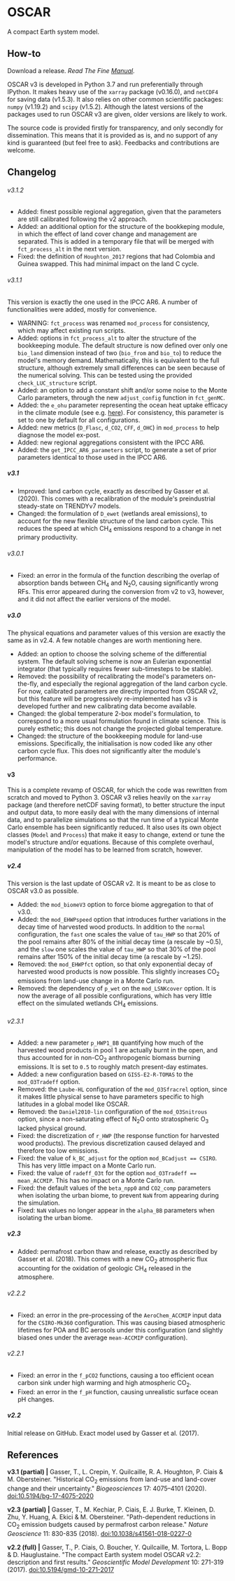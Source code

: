 # OSCAR
A compact Earth system model.


## How-to

Download a release. *Read The Fine [Manual](./MANUAL.md).*

OSCAR v3 is developed in Python 3.7 and run preferentially through IPython. It makes heavy use of the `xarray` package (v0.16.0), and `netCDF4` for saving data (v1.5.3). It also relies on other common scientific packages: `numpy` (v1.19.2) and `scipy` (v1.5.2). Although the latest versions of the packages used to run OSCAR v3 are given, older versions are likely to work.

The source code is provided firstly for transparency, and only secondly for dissemination. This means that it is provided as is, and no support of any kind is guaranteed (but feel free to ask). Feedbacks and contributions are welcome.


## Changelog

###### v3.1.2
* Added: finest possible regional aggregation, given that the parameters are still calibrated following the v2 approach.
* Added: an additional option for the structure of the bookkeping module, in which the effect of land cover change and management are separated. This is added in a temporary file that will be merged with `fct_process_alt` in the next version.
* Fixed: the definition of `Houghton_2017` regions that had Colombia and Guinea swapped. This had minimal impact on the land C cycle.

###### v3.1.1
This version is exactly the one used in the IPCC AR6. A number of functionalities were added, mostly for convenience.
* WARNING: `fct_process` was renamed `mod_process` for consistency, which may affect existing run scripts.
* Added: options in `fct_process_alt` to alter the structure of the bookkeeping module. The default structure is now defined over only one `bio_land` dimension instead of two (`bio_from` and `bio_to`) to reduce the model's memory demand. Mathematically, this is equivalent to the full structure, although extremely small differences can be seen because of the numerical solving. This can be tested using the provided `check_LUC_structure` script.
* Added: an option to add a constant shift and/or some noise to the Monte Carlo parameters, through the new `adjust_config` function in `fct_genMC`.
* Added: the `e_ohu` parameter representing the ocean heat uptake efficacy in the climate module (see e.g. [here](https://doi.org/10.1175/JCLI-D-12-00196.1)). For consistency, this parameter is set to one by default for all configurations.
* Added: new metrics (`D_Flasc`, `d_CO2`, `CFF`, `d_OHC`) in `mod_process` to help diagnose the model ex-post.
* Added: new regional aggregations consistent with the IPCC AR6.
* Added: the `get_IPCC_AR6_parameters` script, to generate a set of prior parameters identical to those used in the IPCC AR6.

##### v3.1
* Improved: land carbon cycle, exactly as described by Gasser et al. (2020). This comes with a recalibration of the module's preindustrial steady-state on TRENDYv7 models.
* Changed: the formulation of `D_ewet` (wetlands areal emissions), to account for the new flexible structure of the land carbon cycle. This reduces the speed at which CH<sub>4</sub> emissions respond to a change in net primary productivity.

###### v3.0.1
* Fixed: an error in the formula of the function describing the overlap of absorption bands between CH<sub>4</sub> and N<sub>2</sub>O, causing significantly wrong RFs. This error appeared during the conversion from v2 to v3, however, and it did not affect the earlier versions of the model.

##### v3.0
The physical equations and parameter values of this version are exactly the same as in v2.4. A few notable changes are worth mentioning here.
* Added: an option to choose the solving scheme of the differential system. The default solving scheme is now an Eulerian exponential integrator (that typically requires fewer sub-timesteps to be stable).
* Removed: the possibility of recalibrating the model's parameters on-the-fly, and especially the regional aggregation of the land carbon cycle. For now, calibrated parameters are directly imported from OSCAR v2, but this feature will be progressively re-implemented has v3 is developed further and new calibrating data become available.
* Changed: the global temperature 2-box model's formulation, to correspond to a more usual formulation found in climate science. This is purely esthetic; this does not change the projected global temperature.
* Changed: the structure of the bookkeeping module for land-use emissions. Specifically, the initialisation is now coded like any other carbon cycle flux. This does not significantly alter the module's performance.

#### v3
This is a complete revamp of OSCAR, for which the code was rewritten from scratch and moved to Python 3. OSCAR v3 relies heavily on the `xarray` package (and therefore netCDF saving format), to better structure the input and output data, to more easily deal with the many dimensions of internal data, and to parallelize simulations so that the run time of a typical Monte Carlo ensemble has been significantly reduced. It also uses its own object classes (`Model` and `Process`) that make it easy to change, extend or tune the model's structure and/or equations. Because of this complete overhaul, manipulation of the model has to be learned from scratch, however.

##### v2.4
This version is the last update of OSCAR v2. It is meant to be as close to OSCAR v3.0 as possible.
* Added: the `mod_biomeV3` option to force biome aggregation to that of v3.0.
* Added: the `mod_EHWPspeed` option that introduces further variations in the decay time of harvested wood products. In addition to the `normal` configuration, the `fast` one scales the value of `tau_HWP` so that 20% of the pool remains after 80% of the initial decay time (a rescale by ~0.5), and the `slow` one scales the value of `tau_HWP` so that 30% of the pool remains after 150% of the initial decay time (a rescale by ~1.25).
* Removed: the `mod_EHWPfct` option, so that only exponential decay of harvested wood products is now possible. This slightly increases CO<sub>2</sub> emissions from land-use change in a Monte Carlo run.
* Removed: the dependency of `p_wet` on the `mod_LSNKcover` option. It is now the average of all possible configurations, which has very little effect on the simulated wetlands CH<sub>4</sub> emissions.

###### v2.3.1
* Added: a new parameter `p_HWP1_BB` quantifying how much of the harvested wood products in pool 1 are actually burnt in the open, and thus accounted for in non-CO<sub>2</sub> anthropogenic biomass burning emissions. It is set to `0.5` to roughly match present-day estimates.
* Added: a new configuration based on `GISS-E2-R-TOMAS` to the `mod_O3Tradeff` option.
* Removed: the `Laube-HL` configuration of the `mod_O3Sfracrel` option, since it makes little physical sense to have parameters specific to high latitudes in a global model like OSCAR.
* Removed: the `Daniel2010-lin` configuration of the `mod_O3Snitrous` option, since a non-saturating effect of N<sub>2</sub>O onto stratospheric O<sub>3</sub> lacked physical ground.
* Fixed: the discretization of `r_HWP` (the response function for harvested wood products). The previous discretization caused delayed and therefore too low emissions.
* Fixed: the value of `k_BC_adjust` for the option `mod_BCadjust == CSIRO`. This has very little impact on a Monte Carlo run.
* Fixed: the value of `radeff_O3t` for the option `mod_O3Tradeff == mean_ACCMIP`. This has no impact on a Monte Carlo run.
* Fixed: the default values of the `beta_npp0` and `CO2_comp` parameters when isolating the urban biome, to prevent `NaN` from appearing during the simulation.
* Fixed: `NaN` values no longer appear in the `alpha_BB` parameters when isolating the urban biome.

##### v2.3
* Added: permafrost carbon thaw and release, exactly as described by Gasser et al. (2018). This comes with a new CO<sub>2</sub> atmospheric flux accounting for the oxidation of geologic CH<sub>4</sub> released in the atmosphere.

###### v2.2.2
* Fixed: an error in the pre-processing of the `AeroChem_ACCMIP` input data for the `CSIRO-Mk360` configuration. This was causing biased atmospheric lifetimes for POA and BC aerosols under this configuration (and slightly biased ones under the average `mean-ACCMIP` configuration).

###### v2.2.1
* Fixed: an error in the `f_pCO2` functions, causing a too efficient ocean carbon sink under high warming and high atmospheric CO<sub>2</sub>.
* Fixed: an error in the `f_pH` function, causing unrealistic surface ocean pH changes.

##### v2.2
Initial release on GitHub. Exact model used by Gasser et al. (2017).


## References

**v3.1 (partial) |** Gasser, T., L. Crepin, Y. Quilcaille, R. A. Houghton, P. Ciais & M. Obersteiner. "Historical CO<sub>2</sub> emissions from land-use and land-cover change and their uncertainty." *Biogeosciences* 17: 4075–4101 (2020). [doi:10.5194/bg-17-4075-2020](https://doi.org/doi:10.5194/bg-17-4075-2020)

**v2.3 (partial) |** Gasser, T., M. Kechiar, P. Ciais, E. J. Burke, T. Kleinen, D. Zhu, Y. Huang, A. Ekici & M. Obersteiner. "Path-dependent reductions in CO<sub>2</sub> emission budgets caused by permafrost carbon release." *Nature Geoscience* 11: 830-835 (2018). [doi:10.1038/s41561-018-0227-0](https://doi.org/doi:10.1038/s41561-018-0227-0)

**v2.2 (full) |** Gasser, T., P. Ciais, O. Boucher, Y. Quilcaille, M. Tortora, L. Bopp & D. Hauglustaine. "The compact Earth system model OSCAR v2.2: description and first results." *Geoscientific Model Development* 10: 271-319 (2017). [doi:10.5194/gmd-10-271-2017](https://doi.org/doi:10.5194/gmd-10-271-2017)
